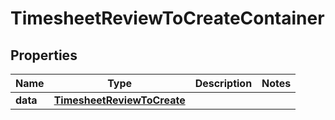 

# TimesheetReviewToCreateContainer


## Properties

| Name | Type | Description | Notes |
|------------ | ------------- | ------------- | -------------|
|**data** | [**TimesheetReviewToCreate**](TimesheetReviewToCreate.md) |  |  |



